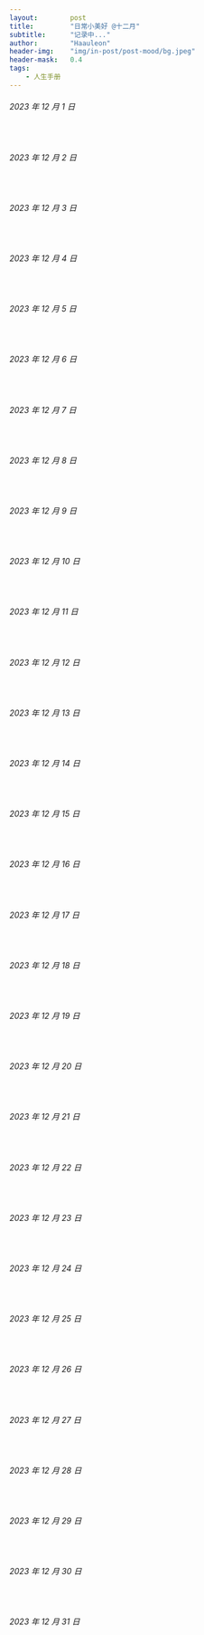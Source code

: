 ```yaml
---
layout:        post
title:         "日常小美好 @十二月"
subtitle:      "记录中..."
author:        "Haauleon"
header-img:    "img/in-post/post-mood/bg.jpeg"
header-mask:   0.4
tags:
    - 人生手册
---
```


###### 2023 年 12 月 1 日
&emsp;&emsp;

###### 2023 年 12 月 2 日
&emsp;&emsp;

###### 2023 年 12 月 3 日
&emsp;&emsp;

###### 2023 年 12 月 4 日
&emsp;&emsp;

###### 2023 年 12 月 5 日
&emsp;&emsp;

###### 2023 年 12 月 6 日
&emsp;&emsp;

###### 2023 年 12 月 7 日
&emsp;&emsp;

###### 2023 年 12 月 8 日
&emsp;&emsp;

###### 2023 年 12 月 9 日
&emsp;&emsp;

###### 2023 年 12 月 10 日
&emsp;&emsp;

###### 2023 年 12 月 11 日
&emsp;&emsp;

###### 2023 年 12 月 12 日
&emsp;&emsp;

###### 2023 年 12 月 13 日
&emsp;&emsp;

###### 2023 年 12 月 14 日
&emsp;&emsp;

###### 2023 年 12 月 15 日
&emsp;&emsp;

###### 2023 年 12 月 16 日
&emsp;&emsp;

###### 2023 年 12 月 17 日
&emsp;&emsp;

###### 2023 年 12 月 18 日
&emsp;&emsp;

###### 2023 年 12 月 19 日
&emsp;&emsp;

###### 2023 年 12 月 20 日
&emsp;&emsp;

###### 2023 年 12 月 21 日
&emsp;&emsp;

###### 2023 年 12 月 22 日
&emsp;&emsp;

###### 2023 年 12 月 23 日
&emsp;&emsp;

###### 2023 年 12 月 24 日
&emsp;&emsp;

###### 2023 年 12 月 25 日
&emsp;&emsp;

###### 2023 年 12 月 26 日
&emsp;&emsp;

###### 2023 年 12 月 27 日
&emsp;&emsp;

###### 2023 年 12 月 28 日
&emsp;&emsp;

###### 2023 年 12 月 29 日
&emsp;&emsp;

###### 2023 年 12 月 30 日
&emsp;&emsp;

###### 2023 年 12 月 31 日
&emsp;&emsp;